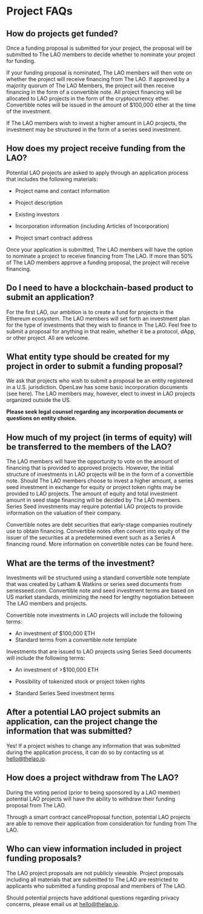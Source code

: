 # Project FAQs

## How do projects get funded?

Once a funding proposal is submitted for your project, the proposal will be submitted to The LAO members to decide whether to nominate your project for funding.

If your funding proposal is nominated, The LAO members will then vote on whether the project will receive financing from The LAO.  If approved by a majority quorum of The LAO Members, the project will then receive financing in the form of a convertible note.  All project financing will be allocated to LAO projects in the form of the cryptocurrency ether.  Convertible notes will be issued in the amount of $100,000 ether at the time of the investment.

If The LAO members wish to invest a higher amount in LAO projects, the investment may be structured in the form of a series seed investment.

## How does my project receive funding from the LAO?

Potential LAO projects are asked to apply through an application process that includes the following materials:

- Project name and contact information

- Project description

- Existing investors

- Incorporation information (including Articles of Incorporation)

- Project smart contract address

Once your application is submitted, The LAO members will have the option to nominate a project to receive financing from The LAO.  If more than 50% of The LAO members approve a funding proposal, the project will receive financing.

## Do I need to have a blockchain-based product to submit an application?

For the first LAO, our ambition is to create a fund for projects in the Ethereum ecosystem.  The LAO members will set forth an investment plan for the type of investments that they wish to finance in The LAO.  Feel free to submit a proposal for anything in that realm, whether it be a protocol, dApp, or other project.  All are welcome.

## What entity type should be created for my project in order to submit a funding proposal?

We ask that projects who wish to submit a proposal be an entity registered in a U.S. jurisdiction.  OpenLaw has some basic incorporation documents (see here).  The LAO members may, however, elect to invest in LAO projects organized outside the US.

**Please seek legal counsel regarding any incorporation documents or questions on entity choice.**

## How much of my project (in terms of equity) will be transferred to the members of the LAO?

The LAO members will have the opportunity to vote on the amount of financing that is provided to approved projects.  However, the initial structure of investments in LAO projects will be in the form of a convertible note.  Should The LAO members choose to invest a higher amount, a series seed investment in exchange for equity or project token rights may be provided to LAO projects.  The amount of equity and total investment amount in seed stage financing will be decided by The LAO members.  Series Seed investments may require potential LAO projects to provide information on the valuation of their company.

Convertible notes are debt securities that early-stage companies routinely use to obtain financing.  Convertible notes often convert into equity of the issuer of the securities at a predetermined event such as a Series A financing round.  More information on convertible notes can be found here.

## What are the terms of the investment?

Investments will be structured using a standard convertible note template that was created by Latham & Watkins or series seed documents from seriesseed.com.  Convertible note and seed investment terms are based on US market standards, minimizing the need for lengthy negotiation between The LAO members and projects.

Convertible note investments in LAO projects will include the following terms:
- An investment of $100,000 ETH
- Standard terms from a convertible note template

Investments that are issued to LAO projects using Series Seed documents will include the following terms:
- An investment of >$100,000 ETH

- Possibility of tokenized stock or project token rights

- Standard Series Seed investment terms

## After a potential LAO project submits an application, can the project change the information that was submitted?

Yes!  If a project wishes to change any information that was submitted during the application process, it can do so by contacting us at hello@thelao.io.

## How does a project withdraw from The LAO?

During the voting period (prior to being sponsored by a LAO member) potential LAO projects will have the ability to withdraw their funding proposal from The LAO.

Through a smart contract cancelProposal function, potential LAO projects are able to remove their application from consideration for funding from The LAO.

## Who can view information included in project funding proposals?

The LAO project proposals are not publicly viewable.  Project proposals including all materials that are submitted to The LAO are restricted to applicants who submitted a funding proposal and members of The LAO.

Should potential projects have additional questions regarding privacy concerns, please email us at hello@thelao.io.

